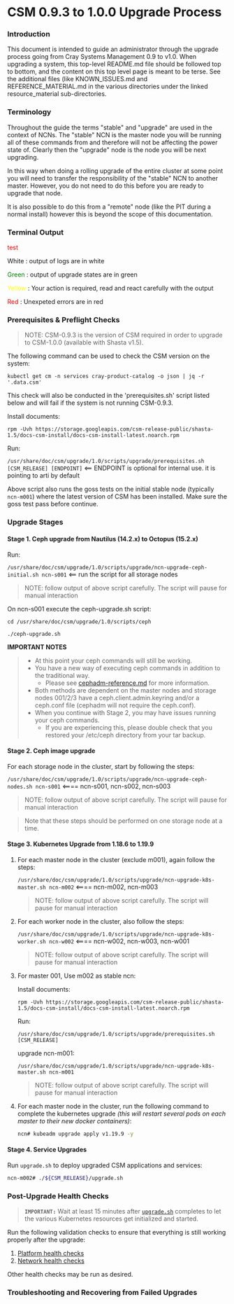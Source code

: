 # CSM 0.9.3 to 1.0.0 Upgrade Process

### Introduction

This document is intended to guide an administrator through the upgrade process going from Cray Systems Management 0.9 to v1.0.  When upgrading a system, this top-level README.md file should be followed top to bottom, and the content on this top level page is meant to be terse.  See the additional files (like KNOWN_ISSUES.md and REFERENCE_MATERIAL.md in the various directories under the linked resource_material sub-directories.

### Terminology

Throughout the guide the terms "stable" and "upgrade" are used in the context of NCNs. The "stable" NCN is the master
node you will be running all of these commands from and therefore will not be affecting the power state of. Clearly
then the "upgrade" node is the node you will be next upgrading.

In this way when doing a rolling upgrade of the entire cluster at some point you will need to transfer the
responsibility of the "stable" NCN to another master. However, you do not need to do this before you are ready to
upgrade that node.

It is also possible to do this from a "remote" node (like the PIT during a normal install) however this is beyond the
scope of this documentation.

### Terminal Output
<font color='red'>test</font>

<span style="color: while"> White </span>: output of logs are in white

<span style="color: green"> Green </span>: output of upgrade states are in green

<span style="color: yellow"> Yellow </span>: Your action is required, read and react carefully with the output

<span style="color: red"> Red </span>: Unexpeted errors are in red

### Prerequisites & Preflight Checks

> NOTE: CSM-0.9.3 is the version of CSM required in order to upgrade to CSM-1.0.0 (available with Shasta v1.5).

The following command can be used to check the CSM version on the system:

```
kubectl get cm -n services cray-product-catalog -o json | jq -r '.data.csm'
``` 

This check will also be conducted in the 'prerequisites.sh' script listed below and will fail if the system is not running CSM-0.9.3.

Install documents: 

`rpm -Uvh https://storage.googleapis.com/csm-release-public/shasta-1.5/docs-csm-install/docs-csm-install-latest.noarch.rpm`

Run: 

`/usr/share/doc/csm/upgrade/1.0/scripts/upgrade/prerequisites.sh [CSM_RELEASE] [ENDPOINT]` <== ENDPOINT is optional for internal use. it is pointing to arti by default

Above script also runs the goss tests on the initial stable node (typically `ncn-m001`) where the latest version of CSM has been installed. Make sure the goss test pass before continue.

### Upgrade Stages

#### Stage 1.  Ceph upgrade from Nautilus (14.2.x) to Octopus (15.2.x)

Run: 

`/usr/share/doc/csm/upgrade/1.0/scripts/upgrade/ncn-upgrade-ceph-initial.sh ncn-s001` <== run the script for all storage nodes

> NOTE: follow output of above script carefully. The script will pause for manual interaction

On ncn-s001 execute the ceph-upgrade.sh script:
```
cd /usr/share/doc/csm/upgrade/1.0/scripts/ceph

./ceph-upgrade.sh
```

**IMPORTANT NOTES**
> - At this point your ceph commands will still be working.  
> - You have a new way of executing ceph commands in addition to the traditional way.  
>   - Please see [cephadm-reference.md](resource_material/common/cephadm-reference.md) for more information.
> - Both methods are dependent on the master nodes and storage nodes 001/2/3 have a ceph.client.admin.keyring and/or a ceph.conf file (cephadm will not require the ceph.conf). 
> - When you continue with Stage 2, you may have issues running your ceph commands.  
>   - If you are experiencing this, please double check that you restored your /etc/ceph directory from your tar backup.

#### Stage 2. Ceph image upgrade

For each storage node in the cluster, start by following the steps: 

`/usr/share/doc/csm/upgrade/1.0/scripts/upgrade/ncn-upgrade-ceph-nodes.sh ncn-s001` <==== ncn-s001, ncn-s002, ncn-s003
> NOTE: follow output of above script carefully. The script will pause for manual interaction

> Note that these steps should be performed on one storage node at a time.

#### Stage 3. Kubernetes Upgrade from 1.18.6 to 1.19.9

1. For each master node in the cluster (exclude m001), again follow the steps:

    `/usr/share/doc/csm/upgrade/1.0/scripts/upgrade/ncn-upgrade-k8s-master.sh ncn-m002` <==== ncn-m002, ncn-m003
    > NOTE: follow output of above script carefully. The script will pause for manual interaction

2. For each worker node in the cluster, also follow the steps:

    `/usr/share/doc/csm/upgrade/1.0/scripts/upgrade/ncn-upgrade-k8s-worker.sh ncn-w002` <==== ncn-w002, ncn-w003, ncn-w001
    > NOTE: follow output of above script carefully. The script will pause for manual interaction

3. For master 001, Use m002 as stable ncn:
    
    Install documents: 

    `rpm -Uvh https://storage.googleapis.com/csm-release-public/shasta-1.5/docs-csm-install/docs-csm-install-latest.noarch.rpm`

    Run: 

    `/usr/share/doc/csm/upgrade/1.0/scripts/upgrade/prerequisites.sh [CSM_RELEASE]`

    upgrade ncn-m001:

    `/usr/share/doc/csm/upgrade/1.0/scripts/upgrade/ncn-upgrade-k8s-master.sh ncn-m001`
    > NOTE: follow output of above script carefully. The script will pause for manual interaction

4. For each master node in the cluster, run the following command to complete the kubernetes upgrade _(this will restart several pods on each master to their new docker containers)_:

   ```bash
   ncn# kubeadm upgrade apply v1.19.9 -y
   ```

#### Stage 4. Service Upgrades

Run `upgrade.sh` to deploy upgraded CSM applications and services:

```bash
ncn-m002# ./${CSM_RELEASE}/upgrade.sh
```

### Post-Upgrade Health Checks

> **`IMPORTANT:`** Wait at least 15 minutes after
> [`upgrade.sh`](#deploy-manifests) completes to let the various Kubernetes
> resources get initialized and started.

Run the following validation checks to ensure that everything is still working
properly after the upgrade:

1. [Platform health checks](../../operations/validate_csm_health.md#platform-health-checks)
2. [Network health checks](../../operations/validate_csm_health.md#network-health-checks)

Other health checks may be run as desired.


### Troubleshooting and Recovering from Failed Upgrades

